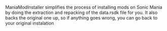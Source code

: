 ManiaModInstaller simplifies the process of installing mods on Sonic Mania by doing the extraction and repacking
of the data.rsdk file for you. It also backs the original one up, so if anything goes wrong, you can go back to your original
instalation
